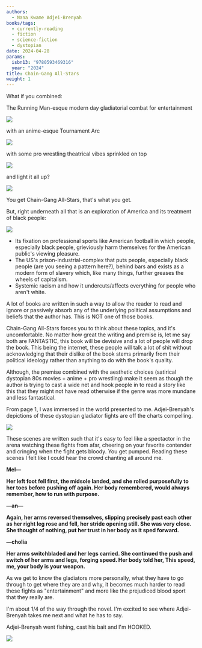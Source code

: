 ```yaml
---
authors:
  - Nana Kwame Adjei-Brenyah
books/tags:
  - currently-reading
  - fiction
  - science-fiction
  - dystopian
date: 2024-04-28
params:
  isbn13: "9780593469316"
  year: "2024"
title: Chain-Gang All-Stars
weight: 1
---
```


What if you combined:

The Running Man-esque modern day gladiatorial combat for entertainment

![](bodycheck)

with an anime-esque Tournament Arc

![](staredown)

with some pro wrestling theatrical vibes sprinkled on top

![](band)

and light it all up?

![](firebomb)

You get Chain-Gang All-Stars, that's what you get.

<!--more-->

But, right underneath all that is an exploration of America and its treatment of black people:

![](oh)

- Its fixation on professional sports like American football in which people, especially black people, grieviously harm themselves for the American public's viewing pleasure.
- The US's prison-industrial-complex that puts people, especially black people (are you seeing a pattern here?), behind bars and exists as a modern form of slavery which, like many things, further greases the wheels of capitalism.
- Systemic racism and how it undercuts/affects everything for people who aren't white.

A lot of books are written in such a way to allow the reader to read and ignore or passively absorb any of the underlying political assumptions and beliefs that the author has. This is NOT one of those books.

Chain-Gang All-Stars forces you to think about these topics, and it's uncomfortable. No matter how great the writing and premise is, let me say both are FANTASTIC, this book will be devisive and a lot of people will drop the book. This being the internet, these people will talk a lot of shit without acknowledging that their dislike of the book stems primarily from their political ideology rather than anything to do with the book's quality.

Although, the premise combined with the aesthetic choices (satirical dystopian 80s movies + anime + pro wrestling) make it seem as though the author is trying to cast a wide net and hook people in to read a story like this that they might not have read otherwise if the genre was more mundane and less fantastical.

From page 1, I was immersed in the world presented to me. Adjei-Brenyah's depictions of these dystopian gladiator fights are off the charts compelling.

![](pumped)

These scenes are written such that it's easy to feel like a spectactor in the arena watching these fights from afar, cheering on your favorite contender and cringing when the fight gets bloody. You get pumped. Reading these scenes I felt like I could hear the crowd chanting all around me.


**Mel—**

**Her left foot fell first, the midsole landed, and she rolled purposefully to her toes before pushing off again. Her body remembered, would always remember, how to run with purpose.**

**—an—**

**Again, her arms reversed themselves, slipping precisely past each other as her right leg rose and fell, her stride opening still. She was very close. She thought of nothing, put her trust in her body as it sped forward.**

**—cholia**

**Her arms switchbladed and her legs carried. She continued the push and switch of her arms and legs, forging speed. Her body told her, This speed, me, your body is your weapon.**

As we get to know the gladiators more personally, what they have to go through to get where they are and why, it becomes much harder to read these fights as "entertainment" and more like the prejudiced blood sport that they really are.

I'm about 1/4 of the way through the novel. I'm excited to see where Adjei-Brenyah takes me next and what he has to say.

Adjei-Brenyah went fishing, cast his bait and I'm HOOKED.

![](joyride)
